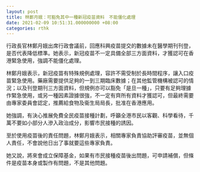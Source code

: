 ```yaml
---
layout: post
title: 林鄭月娥：可豁免其中一種新冠疫苗資料　不能僵化處理
date: 2021-02-09 10:51:31.000000000 +08:00
categories: rthk
---
```


行政長官林鄭月娥出席行政會議前，回應科興疫苗提交的數據未在醫學期刊刊登，是否代表降低標準。她表示，新冠疫苗不一定具備全部三方面資料，才獲認可在香港緊急使用，強調不能僵化處理。

林鄭月娥表示，新冠疫苗有特殊規例處理，容許不需受制於長時間程序，讓入口疫苗緊急使用。藥廠需要提供足夠的一到三期臨床數據；在其他監管機構被認可的情況；以及刊登期刊三方面資料，但規例亦可以豁免「是旦一種」，只要有足夠理據作緊急使用，或另一種因素證據很強，不一定有齊所有資料才獲認可，但最終需要由專家委員會認定，推薦給食物及衞生局局長，批准在香港應用。

她強調，有決心推展免費全民疫苗接種計劃，呼籲全港市民以客觀、科學看待，千萬不要如小部分人滲入政治成分，影響市民接種的誘因。

至於使用疫苗後的責任問題，林鄭月娥表示，相關專家負責協助評審疫苗，並無個人責任，不會說他日出了事就要這些專家負責。

她又說，將來會成立保障基金，如果有市民接種疫苗後出問題，可申請補償，但條件是疫苗本身或製作有問題，不是其他問題。
